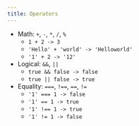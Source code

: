 ```yaml
---
title: Operators
---
```


- Math: `+`, `-`, `*`, `/`, `%`
  - `1 + 2 -> 3`
  - `'Hello' + 'world' -> 'Helloworld'`
  - `'1' + 2 -> '12'`
- Logical: `&&`, `||`
  - `true && false -> false`
  - `true || false -> true`
- Equality: `===`, `!==`, `==`, `!=`
  - `'1' === 1 -> false`
  - `'1' == 1 -> true`
  - `'1' !== 1 -> true`
  - `'1' != 1 -> false`
